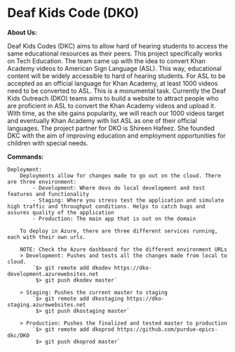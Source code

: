 # Deaf Kids Code (DKO)

**About Us:**

Deaf Kids Codes (DKC) aims to allow hard of hearing students to access the same educational resources as their peers. 
This project specifically works on Tech Education. The team came up with the idea to convert Khan Academy videos to 
American Sign Language (ASL). This way, educational content will be widely accessible to hard of hearing students. 
For ASL to be accepted as an official language for Khan Academy, at least 1000 videos need to be converted to ASL. 
This is a monumental task. Currently the Deaf Kids Outreach (DKO) teams aims to build a website to attract people 
who are proficient in ASL to convert the Khan Academy videos and upload it. With time, as the site gains popularity, 
we will reach our 1000 videos target and eventually Khan Academy with list ASL as one of their official languages. 
The project partner for DKO is Shireen Hafeez. She founded DKC with the aim of improving education and employment 
opportunities for children with special needs.


**Commands:**

    Deployment:
        Deployments allow for changes made to go out on the cloud. There are three environment: 
            - Development: Where devs do local development and test features and functionality
            - Staging: Where you stress test the application and simulate high traffic and throughput conditions. Helps to catch bugs and assures quality of the application
            - Production: The main app that is out on the domain
        
        To deploy in Azure, there are three different services running, each with their own urls. 

        NOTE: Check the Azure dashboard for the different environment URLs
        > Development: Pushes and tests all the changes made from local to cloud.
            `$> git remote add dkodev https://dko-development.azurewebsites.net
             $> git push dkodev master`

        > Staging: Pushes the current master to staging
            `$> git remote add dkostaging https://dko-staging.azurewebsites.net
             $> git push dkostaging master`

        > Production: Pushes the finalized and tested master to production
            `$> git remote add dkoprod https://github.com/purdue-epics-dkc/DKO
             $> git push dkoprod master`

    